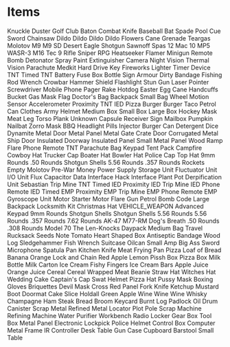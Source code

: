 # Items

Knuckle Duster
Golf Club
Baton
Combat Knife
Baseball Bat
Spade
Pool Cue
Sword
Chainsaw
Dildo
Dildo
Dildo
Dildo
Flowers
Cane
Grenade
Teargas
Molotov
M9
M9 SD
Desert Eagle
Shotgun
Sawnoff
Spas 12
Mac 10
MP5
WASR-3
M16
Tec 9
Rifle
Sniper
RPG
Heatseeker
Flamer
Minigun
Remote Bomb
Detonator
Spray Paint
Extinguisher
Camera
Night Vision
Thermal Vision
Parachute
Medkit
Hard Drive
Key
Fireworks
Lighter
Timer Device
TNT
Timed TNT
Battery
Fuse Box
Bottle
Sign
Armour
Dirty Bandage
Fishing Rod
Wrench
Crowbar
Hammer
Shield
Flashlight
Stun Gun
Laser Pointer
Screwdriver
Mobile Phone
Pager
Rake
Hotdog
Easter Egg
Cane
Handcuffs
Bucket
Gas Mask
Flag
Doctor's Bag
Backpack
Small Bag
Wheel
Motion Sensor
Accelerometer
Proximity TNT
IED
Pizza
Burger
Burger
Taco
Petrol Can
Clothes
Army Helmet
Medium Box
Small Box
Large Box
Hockey Mask
Meat
Leg
Torso
Plank
Unknown
Capsule
Receiver
Sign
Mailbox
Pumpkin
Nailbat
Zorro Mask
BBQ
Headlight
Pills
Injector
Burger
Can
Detergent
Dice
Dynamite
Metal Door
Metal Panel
Metal Gate
Crate Door
Corrugated Metal
Ship Door
Insulated Doorway
Insulated Panel
Small Metal Panel
Wood Ramp
Flare
Phone Remote TNT
Parachute Bag
Keypad
Tent Pack
Campfire
Cowboy Hat
Trucker Cap
Boater Hat
Bowler Hat
Police Cap
Top Hat
9mm Rounds
.50 Rounds
Shotgun Shells
5.56 Rounds
.357 Rounds
Rockets
Empty Molotov
Pre-War Money
Power Supply
Storage Unit
Fluctuator Unit
I/O Unit
Flux Capacitor
Data Interface
Hack Interface
Plant Pot
Derpification Unit
Sebastian
Trip Mine TNT
Timed IED
Proximity IED
Trip Mine IED
Phone Remote IED
Timed EMP
Proximity EMP
Trip Mine EMP
Phone Remote EMP
Gyroscope Unit
Motor
Starter Motor
Flare Gun
Petrol Bomb
Code
Large Backpack
Locksmith Kit
Christmas Hat
VEHICLE_WEAPON
Advanced Keypad
9mm Rounds
Shotgun Shells
Shotgun Shells
5.56 Rounds
5.56 Rounds
.357 Rounds
7.62 Rounds
AK-47
M77-RM
Dog's Breath
.50 Rounds
.308 Rounds
Model 70
The Len-Knocks
Daypack
Medium Bag
Travel Rucksack
Seeds
Note
Tomato
Heart Shaped Box
Antiseptic Bandage
Wood Log
Sledgehammer
Fish
Wrench
Suitcase
Oilcan
Small Amp
Big Ass Sword
Microphone
Spatula
Pan
Kitchen Knife
Meat
Frying Pan
Pizza
Loaf of Bread
Banana
Orange
Lock and Chain
Red Apple
Lemon
Pissh Box
Pizza Box
Milk Bottle
Milk Carton
Ice Cream
Fishy Fingers
Ice Cream Bars
Apple Juice
Orange Juice
Cereal
Cereal
Wrapped Meat
Beanie
Straw Hat
Witches Hat
Wedding Cake
Captain's Cap
Swat Helmet
Pizza Hat
Pussy Mask
Boxing Gloves
Briquettes
Devil Mask
Cross
Red Panel
Fork
Knife
Ketchup
Mustard
Boot
Doormat
Cake Slice
Holdall
Green Apple
Wine
Wine
Wine
Whisky
Champagne
Ham
Steak
Bread
Broom
Keycard
Burnt Log
Padlock
Oil Drum
Canister
Scrap Metal
Refined Metal
Locator
Plot Pole
Scrap Machine
Refining Machine
Water Purifier
Workbench
Radio
Locker
Gear Box
Tool Box
Metal Panel
Electronic Lockpick
Police Helmet
Control Box
Computer
Metal Frame
IR Controller
Desk
Table
Gun Case
Cupboard
Barstool
Small Table
